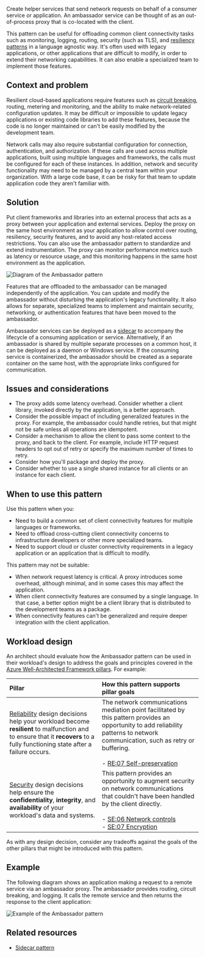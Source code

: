 Create helper services that send network requests on behalf of a consumer service or application. An ambassador service can be thought of as an out-of-process proxy that is co-located with the client.

This pattern can be useful for offloading common client connectivity tasks such as monitoring, logging, routing, security (such as TLS), and [resiliency patterns](/azure/well-architected/reliability/design-patterns) in a language agnostic way. It's often used with legacy applications, or other applications that are difficult to modify, in order to extend their networking capabilities. It can also enable a specialized team to implement those features.

## Context and problem

Resilient cloud-based applications require features such as [circuit breaking](./circuit-breaker.yml), routing, metering and monitoring, and the ability to make network-related configuration updates. It may be difficult or impossible to update legacy applications or existing code libraries to add these features, because the code is no longer maintained or can't be easily modified by the development team.

Network calls may also require substantial configuration for connection, authentication, and authorization. If these calls are used across multiple applications, built using multiple languages and frameworks, the calls must be configured for each of these instances. In addition, network and security functionality may need to be managed by a central team within your organization. With a large code base, it can be risky for that team to update application code they aren't familiar with.

## Solution

Put client frameworks and libraries into an external process that acts as a proxy between your application and external services. Deploy the proxy on the same host environment as your application to allow control over routing, resiliency, security features, and to avoid any host-related access restrictions. You can also use the ambassador pattern to standardize and extend instrumentation. The proxy can monitor performance metrics such as latency or resource usage, and this monitoring happens in the same host environment as the application.

![Diagram of the Ambassador pattern](./_images/ambassador.png)

Features that are offloaded to the ambassador can be managed independently of the application. You can update and modify the ambassador without disturbing the application's legacy functionality. It also allows for separate, specialized teams to implement and maintain security, networking, or authentication features that have been moved to the ambassador.

Ambassador services can be deployed as a [sidecar](./sidecar.yml) to accompany the lifecycle of a consuming application or service. Alternatively, if an ambassador is shared by multiple separate processes on a common host, it can be deployed as a daemon or Windows service. If the consuming service is containerized, the ambassador should be created as a separate container on the same host, with the appropriate links configured for communication.

## Issues and considerations

- The proxy adds some latency overhead. Consider whether a client library, invoked directly by the application, is a better approach.
- Consider the possible impact of including generalized features in the proxy. For example, the ambassador could handle retries, but that might not be safe unless all operations are idempotent.
- Consider a mechanism to allow the client to pass some context to the proxy, and back to the client. For example, include HTTP request headers to opt out of retry or specify the maximum number of times to retry.
- Consider how you'll package and deploy the proxy.
- Consider whether to use a single shared instance for all clients or an instance for each client.

## When to use this pattern

Use this pattern when you:

- Need to build a common set of client connectivity features for multiple languages or frameworks.
- Need to offload cross-cutting client connectivity concerns to infrastructure developers or other more specialized teams.
- Need to support cloud or cluster connectivity requirements in a legacy application or an application that is difficult to modify.

This pattern may not be suitable:

- When network request latency is critical. A proxy introduces some overhead, although minimal, and in some cases this may affect the application.
- When client connectivity features are consumed by a single language. In that case, a better option might be a client library that is distributed to the development teams as a package.
- When connectivity features can't be generalized and require deeper integration with the client application.

## Workload design

An architect should evaluate how the Ambassador pattern can be used in their workload's design to address the goals and principles covered in the [Azure Well-Architected Framework pillars](/azure/well-architected/pillars). For example:

| Pillar | How this pattern supports pillar goals |
| :----- | :------------------------------------- |
| [Reliability](/azure/well-architected/reliability/checklist) design decisions help your workload become **resilient** to malfunction and to ensure that it **recovers** to a fully functioning state after a failure occurs. | The network communications mediation point facilitated by this pattern provides an opportunity to add reliability patterns to network communication, such as retry or buffering.<br/><br/> - [RE:07 Self-preservation](/azure/well-architected/reliability/self-preservation) |
| [Security](/azure/well-architected/security/checklist) design decisions help ensure the **confidentiality**, **integrity**, and **availability** of your workload's data and systems. | This pattern provides an opportunity to augment security on network communications that couldn't have been handled by the client directly.<br/><br/> - [SE:06 Network controls](/azure/well-architected/security/networking)<br/> - [SE:07 Encryption](/azure/well-architected/security/encryption) |

As with any design decision, consider any tradeoffs against the goals of the other pillars that might be introduced with this pattern.

## Example

The following diagram shows an application making a request to a remote service via an ambassador proxy. The ambassador provides routing, circuit breaking, and logging. It calls the remote service and then returns the response to the client application:

![Example of the Ambassador pattern](./_images/ambassador-example.png)

## Related resources

- [Sidecar pattern](./sidecar.yml)
